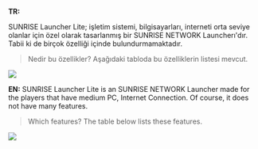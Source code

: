 **TR:**

SUNRISE Launcher Lite; işletim sistemi, bilgisayarları, interneti orta seviye olanlar için özel olarak tasarlanmış bir SUNRISE NETWORK Launcherı'dır. Tabii ki de birçok özelliği içinde bulundurmamaktadır. 

> Nedir bu özellikler?
> Aşağıdaki tabloda bu özelliklerin listesi mevcut.
<img src="https://i.hizliresim.com/8xnuwpp.png">

**EN:**
SUNRISE Launcher Lite is an SUNRISE NETWORK Launcher made for the players that have medium PC, Internet Connection. Of course, it does not have many features.

> Which features?
> The table below lists these features.
<img src="https://i.hizliresim.com/cueeli4.png">
